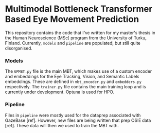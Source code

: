 # Multimodal Bottleneck Transformer Based Eye Movement Prediction
This repository contains the code that I've written for my master's thesis in the Human Neuroscience (MSc) program from the University of Turku, Finland. Currently, `models` and `pipeline` are populated, but still quite disorganised. 
### Models
The `GPMBT.py` file is the main MBT, which makes use of a custom encoder and embeddings for the Eye Tracking, Vision, and Semantic Labels embeddings. These are defined in `mbt_encoder.py` and `embedders.py` respectively. The `trainer.py` file contains the main training loop and is currently under development. Optuna is used for HPO. 
### Pipeline
Files in `pipeline` were mostly used for the dataprep associated with GazeBase [ref]. However, new files are being written that prep OSIE data [ref]. These data will then we used to train the MBT with. 
